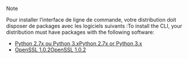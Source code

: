 > [!NOTE]
> <span data-ttu-id="775d4-101">Pour installer l’interface de ligne de commande, votre distribution doit disposer de packages avec les logiciels suivants :</span><span class="sxs-lookup"><span data-stu-id="775d4-101">To install the CLI, your distribution must have packages with the following software:</span></span>
> * [<span data-ttu-id="775d4-102">Python 2.7x ou Python 3.x</span><span class="sxs-lookup"><span data-stu-id="775d4-102">Python 2.7x or Python 3.x</span></span>](https://ww.python.org/downloads/)
> * [<span data-ttu-id="775d4-103">OpenSSL 1.0.2</span><span class="sxs-lookup"><span data-stu-id="775d4-103">OpenSSL 1.0.2</span></span>](https://www.openssl.org/source/)

